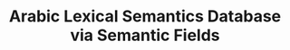 ---
word: "true"

types: "word"

title: "Arabic Lexical Semantics Database via Semantic Fields"

categories: ['']

tags: ['Arabic', 'Lexical', 'Semantics', 'Database', 'via', 'Semantic', 'Fields']

arabic: 'قواعد بيانات الدلالات المعجمية العربية عبر الحقول الدِلالية'

arexps: []

enwords: ['Arabic Lexical Semantics Database via Semantic Fields']

enexps: []

arlexicons: 'ق'

enlexicons: 'A'

authors: ['Ruqayya Roshdy']

translators: ['']

citations: 'مقدمة في حوسبة اللغة العربية'

sources: 'مركز الملك عبدالله بن عبدالعزيز الدولي لخدمة اللغة العربية'

slug: ""
---